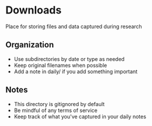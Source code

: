 # Downloads

Place for storing files and data captured during research

## Organization
- Use subdirectories by date or type as needed
- Keep original filenames when possible
- Add a note in daily/ if you add something important

## Notes
- This directory is gitignored by default
- Be mindful of any terms of service
- Keep track of what you've captured in your daily notes 